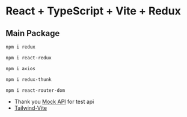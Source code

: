 # React + TypeScript + Vite + Redux 

## Main Package
```bash
npm i redux 

npm i react-redux

npm i axios

npm i redux-thunk

npm i react-router-dom
```

 - Thank you [Mock API](https://mockapi.io/) for test api
 - [Tailwind-Vite](https://tailwindcss.com/docs/guides/vite)